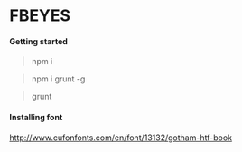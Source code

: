 # FBEYES

#### Getting started

> npm i

> npm i grunt -g

> grunt

#### Installing font

http://www.cufonfonts.com/en/font/13132/gotham-htf-book
